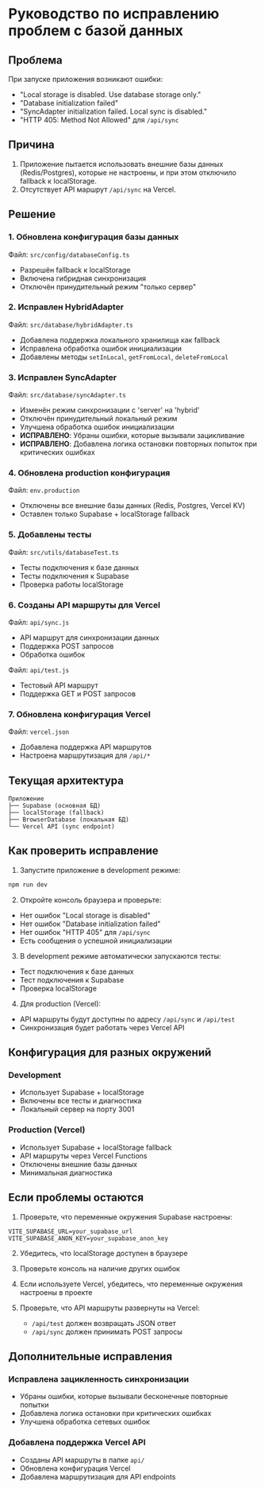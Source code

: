 # Руководство по исправлению проблем с базой данных

## Проблема
При запуске приложения возникают ошибки:
- "Local storage is disabled. Use database storage only."
- "Database initialization failed"
- "SyncAdapter initialization failed. Local sync is disabled."
- "HTTP 405: Method Not Allowed" для `/api/sync`

## Причина
1. Приложение пытается использовать внешние базы данных (Redis/Postgres), которые не настроены, и при этом отключило fallback к localStorage.
2. Отсутствует API маршрут `/api/sync` на Vercel.

## Решение

### 1. Обновлена конфигурация базы данных
Файл: `src/config/databaseConfig.ts`
- Разрешён fallback к localStorage
- Включена гибридная синхронизация
- Отключён принудительный режим "только сервер"

### 2. Исправлен HybridAdapter
Файл: `src/database/hybridAdapter.ts`
- Добавлена поддержка локального хранилища как fallback
- Исправлена обработка ошибок инициализации
- Добавлены методы `setInLocal`, `getFromLocal`, `deleteFromLocal`

### 3. Исправлен SyncAdapter
Файл: `src/database/syncAdapter.ts`
- Изменён режим синхронизации с 'server' на 'hybrid'
- Отключён принудительный локальный режим
- Улучшена обработка ошибок инициализации
- **ИСПРАВЛЕНО**: Убраны ошибки, которые вызывали зацикливание
- **ИСПРАВЛЕНО**: Добавлена логика остановки повторных попыток при критических ошибках

### 4. Обновлена production конфигурация
Файл: `env.production`
- Отключены все внешние базы данных (Redis, Postgres, Vercel KV)
- Оставлен только Supabase + localStorage fallback

### 5. Добавлены тесты
Файл: `src/utils/databaseTest.ts`
- Тесты подключения к базе данных
- Тесты подключения к Supabase
- Проверка работы localStorage

### 6. Созданы API маршруты для Vercel
Файл: `api/sync.js`
- API маршрут для синхронизации данных
- Поддержка POST запросов
- Обработка ошибок

Файл: `api/test.js`
- Тестовый API маршрут
- Поддержка GET и POST запросов

### 7. Обновлена конфигурация Vercel
Файл: `vercel.json`
- Добавлена поддержка API маршрутов
- Настроена маршрутизация для `/api/*`

## Текущая архитектура

```
Приложение
├── Supabase (основная БД)
├── localStorage (fallback)
├── BrowserDatabase (локальная БД)
└── Vercel API (sync endpoint)
```

## Как проверить исправление

1. Запустите приложение в development режиме:
```bash
npm run dev
```

2. Откройте консоль браузера и проверьте:
- Нет ошибок "Local storage is disabled"
- Нет ошибок "Database initialization failed"
- Нет ошибок "HTTP 405" для `/api/sync`
- Есть сообщения о успешной инициализации

3. В development режиме автоматически запускаются тесты:
- Тест подключения к базе данных
- Тест подключения к Supabase
- Проверка localStorage

4. Для production (Vercel):
- API маршруты будут доступны по адресу `/api/sync` и `/api/test`
- Синхронизация будет работать через Vercel API

## Конфигурация для разных окружений

### Development
- Использует Supabase + localStorage
- Включены все тесты и диагностика
- Локальный сервер на порту 3001

### Production (Vercel)
- Использует Supabase + localStorage fallback
- API маршруты через Vercel Functions
- Отключены внешние базы данных
- Минимальная диагностика

## Если проблемы остаются

1. Проверьте, что переменные окружения Supabase настроены:
```env
VITE_SUPABASE_URL=your_supabase_url
VITE_SUPABASE_ANON_KEY=your_supabase_anon_key
```

2. Убедитесь, что localStorage доступен в браузере

3. Проверьте консоль на наличие других ошибок

4. Если используете Vercel, убедитесь, что переменные окружения настроены в проекте

5. Проверьте, что API маршруты развернуты на Vercel:
   - `/api/test` должен возвращать JSON ответ
   - `/api/sync` должен принимать POST запросы

## Дополнительные исправления

### Исправлена зацикленность синхронизации
- Убраны ошибки, которые вызывали бесконечные повторные попытки
- Добавлена логика остановки при критических ошибках
- Улучшена обработка сетевых ошибок

### Добавлена поддержка Vercel API
- Созданы API маршруты в папке `api/`
- Обновлена конфигурация Vercel
- Добавлена маршрутизация для API endpoints
